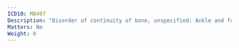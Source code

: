 ```yaml
---
ICD10: M8497
Description: "Disorder of continuity of bone, unspecified: Ankle and foot"
Matters: No
Weight: 0
---
```


